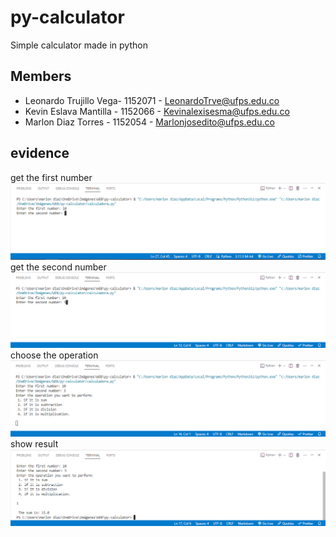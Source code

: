 # py-calculator
Simple calculator made in python

## Members

- Leonardo Trujillo Vega- 1152071 - LeonardoTrve@ufps.edu.co
- Kevin Eslava Mantilla - 1152066 - Kevinalexisesma@ufps.edu.co
- Marlon Diaz Torres - 1152054    - Marlonjosedito@ufps.edu.co 

## evidence
get the first number
![alt text](images/image-1.png)
get the second number
![alt text](images/image-2.png)
choose the operation
![alt text](images/image-3.png)
show result 
![alt text](images/image-4.png)
